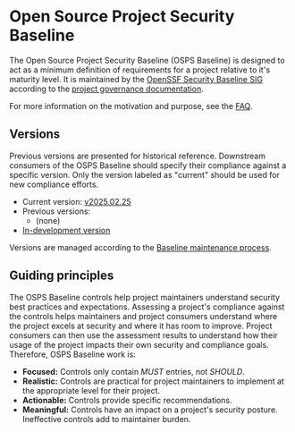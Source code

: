 # Open Source Project Security Baseline

The Open Source Project Security Baseline (OSPS Baseline) is designed to act as a minimum definition of requirements for a project relative to it's maturity level.
It is maintained by the [OpenSSF Security Baseline SIG](https://github.com/ossf/security-baseline/blob/main/governance/MAINTAINERS.md) according to the [project governance documentation](https://github.com/ossf/security-baseline/blob/main/governance/GOVERNANCE.md).

For more information on the motivation and purpose, see the [FAQ](faq).

## Versions

Previous versions are presented for historical reference.
Downstream consumers of the OSPS Baseline should specify their compliance against a specific version.
Only the version labeled as "current" should be used for new compliance efforts.

* Current version: [v2025.02.25](versions/2025-02-25)
* Previous versions:
    * (none)
* [In-development version](versions/devel)

Versions are managed according to the [Baseline maintenance process](maintenance).

## Guiding principles

The OSPS Baseline controls help project maintainers understand security best practices and expectations.
Assessing a project's compliance against the controls helps maintainers and project consumers understand where the project excels at security and where it has room to improve.
Project consumers can then use the assessment results to understand how their usage of the project impacts their own security and compliance goals.
Therefore, OSPS Baseline work is:

* **Focused:** Controls only contain *MUST* entries, not *SHOULD*.
* **Realistic:** Controls are practical for project maintainers to implement at the appropriate level for their project.
* **Actionable:** Controls provide specific recommendations.
* **Meaningful:** Controls have an impact on a project's security posture.
Ineffective controls add to maintainer burden.